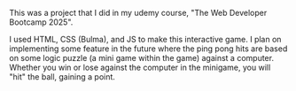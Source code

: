 This was a project that I did in my udemy course, "The Web Developer Bootcamp 2025".



I used HTML, CSS (Bulma), and JS to make this interactive game.
I plan on implementing some feature in the future where the ping pong hits are based on some logic puzzle (a mini game within the game) against a computer.
Whether you win or lose against the computer in the minigame, you will "hit" the ball, gaining a point.
